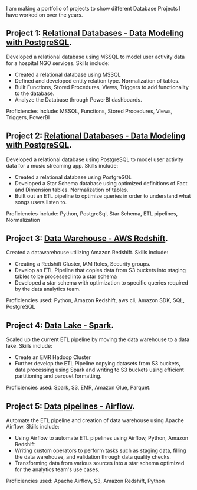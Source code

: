 I am making a portfolio of projects to show different Database Projects I have worked on over the years.

## Project 1: [Relational Databases - Data Modeling with PostgreSQL](https://github.com/ArijeetB-neu/Database-Projects/tree/main/P1-DataModelling-MSSQL).
Developed a relational database using MSSQL to model user activity data for a hospital NGO services. Skills include:
* Created a relational database using MSSQL
* Defined and developed entity relation type. Normalization of tables.
* Built Functions, Stored Procedures, Views, Triggers to add functionality to the database.
* Analyze the Database through PowerBI dashboards.

Proficiencies include: MSSQL, Functions, Stored Procedures, Views, Triggers, PowerBI

## Project 2: [Relational Databases - Data Modeling with PostgreSQL](https://github.com/ArijeetB-neu/Database-Projects/tree/main/P2-DataModelling-Postgres).
Developed a relational database using PostgreSQL to model user activity data for a music streaming app. Skills include:
* Created a relational database using PostgreSQL
* Developed a Star Schema database using optimized definitions of Fact and Dimension tables. Normalization of tables.
* Built out an ETL pipeline to optimize queries in order to understand what songs users listen to.

Proficiencies include: Python, PostgreSql, Star Schema, ETL pipelines, Normalization

## Project 3: [Data Warehouse - AWS Redshift](https://github.com/ArijeetB-neu/Database-Projects/tree/main/P3-DataWarehouse-AWS%20Redshift).
Created a datawarehouse utilizing Amazon Redshift. Skills include:
* Creating a Redshift Cluster, IAM Roles, Security groups.
* Develop an ETL Pipeline that copies data from S3 buckets into staging tables to be processed into a star schema
* Developed a star schema with optimization to specific queries required by the data analytics team.

Proficiencies used: Python, Amazon Redshift, aws cli, Amazon SDK, SQL, PostgreSQL

## Project 4: [Data Lake - Spark](https://github.com/ArijeetB-neu/Database-Projects/tree/main/P3-DataWarehouse-AWS%20Redshift).
Scaled up the current ETL pipeline by moving the data warehouse to a data lake. Skills include:
* Create an EMR Hadoop Cluster
* Further develop the ETL Pipeline copying datasets from S3 buckets, data processing using Spark and writing to S3 buckets using efficient partitioning and parquet formatting.

Proficiencies used: Spark, S3, EMR, Amazon Glue, Parquet.

## Project 5: [Data pipelines - Airflow](https://github.com/ArijeetB-neu/Database-Projects/tree/main/P3-DataWarehouse-AWS%20Redshift).
Automate the ETL pipeline and creation of data warehouse using Apache Airflow. Skills include:
* Using Airflow to automate ETL pipelines using Airflow, Python, Amazon Redshift
* Writing custom operators to perform tasks such as staging data, filling the data warehouse, and validation through data quality checks.
* Transforming data from various sources into a star schema optimized for the analytics team's use cases.

Proficiencies used: Apache Airflow, S3, Amazon Redshift, Python
